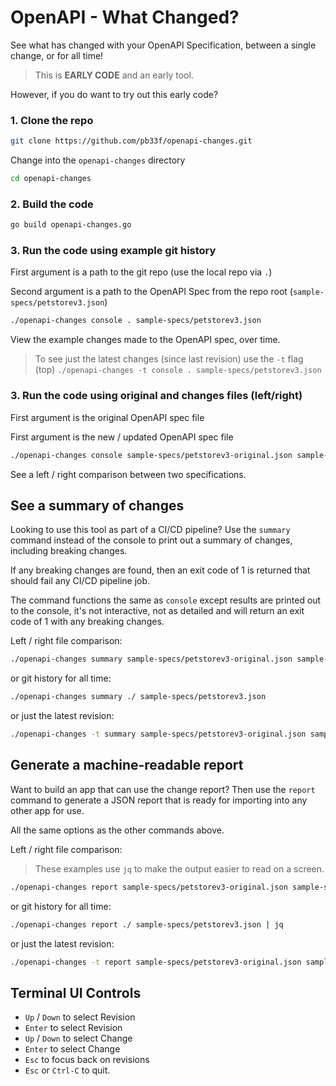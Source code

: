 # OpenAPI - What Changed?

See what has changed with your OpenAPI Specification, between a single change, or for all time!

> This is **EARLY CODE** and an early tool.

However, if you do want to try out this early code?

### 1. Clone the repo

```bash
git clone https://github.com/pb33f/openapi-changes.git
```

Change into the `openapi-changes` directory

```bash
cd openapi-changes
```

### 2. Build the code

```bash
go build openapi-changes.go
```

### 3. Run the code using example git history

First argument is a path to the git repo (use the local repo via `.`)

Second argument is a path to the OpenAPI Spec from the repo root (`sample-specs/petstorev3.json`)


```bash
./openapi-changes console . sample-specs/petstorev3.json
```
View the example changes made to the OpenAPI spec, over time.

> To see just the latest changes (since last revision) use the `-t` flag (top)
> `./openapi-changes -t console . sample-specs/petstorev3.json`

### 3. Run the code using original and changes files (left/right)

First argument is the original OpenAPI spec file

First argument is the new / updated OpenAPI spec file

```bash
./openapi-changes console sample-specs/petstorev3-original.json sample-specs/petstorev3.json
```
See a left / right comparison between two specifications.

## See a summary of changes

Looking to use this tool as part of a CI/CD pipeline? Use the `summary` command instead of the 
console to print out a summary of changes, including breaking changes.

If any breaking changes are found, then an exit code of 1 is returned that should fail any CI/CD
pipeline job.

The command functions the same as `console` except results are printed out to the console, it's not
interactive, not as detailed and will return an exit code of 1 with any breaking changes.

Left / right file comparison:

```bash
./openapi-changes summary sample-specs/petstorev3-original.json sample-specs/petstorev3.json
```

or git history for all time:

```bash
./openapi-changes summary ./ sample-specs/petstorev3.json
```

or just the latest revision:

```bash
./openapi-changes -t summary sample-specs/petstorev3-original.json sample-specs/petstorev3.json
```

## Generate a machine-readable report

Want to build an app that can use the change report? Then use the `report` command to generate a JSON
report that is ready for importing into any other app for use. 

All the same options as the other commands above.

Left / right file comparison:

> These examples use `jq` to make the output easier to read on a screen.

```bash
./openapi-changes report sample-specs/petstorev3-original.json sample-specs/petstorev3.json | jq
```

or git history for all time:

```bash
./openapi-changes report ./ sample-specs/petstorev3.json | jq
```

or just the latest revision:

```bash
./openapi-changes -t report sample-specs/petstorev3-original.json sample-specs/petstorev3.json | jq
```

## Terminal UI Controls

* `Up` / `Down` to select Revision
* `Enter` to select Revision
* `Up` / `Down` to select Change
* `Enter` to select Change
* `Esc` to focus back on revisions
* `Esc` or `Ctrl-C` to quit.